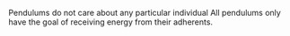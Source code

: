 Pendulums do not care about any particular individual All pendulums only have the goal of receiving energy from their adherents.

